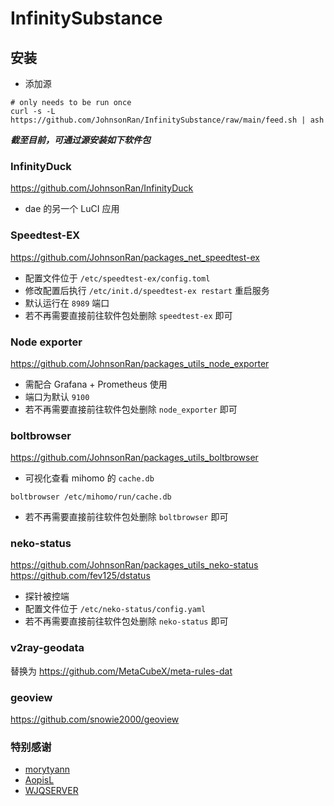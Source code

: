 
# InfinitySubstance

## 安装

- 添加源

```shell
# only needs to be run once
curl -s -L https://github.com/JohnsonRan/InfinitySubstance/raw/main/feed.sh | ash
```

***截至目前，可通过源安装如下软件包***

### InfinityDuck

<https://github.com/JohnsonRan/InfinityDuck>

- dae 的另一个 LuCI 应用

### Speedtest-EX

<https://github.com/JohnsonRan/packages_net_speedtest-ex>

- 配置文件位于 `/etc/speedtest-ex/config.toml`
- 修改配置后执行 `/etc/init.d/speedtest-ex restart` 重启服务
- 默认运行在 `8989` 端口
- 若不再需要直接前往软件包处删除 `speedtest-ex` 即可

### Node exporter

<https://github.com/JohnsonRan/packages_utils_node_exporter>

- 需配合 Grafana + Prometheus 使用
- 端口为默认 `9100`
- 若不再需要直接前往软件包处删除 `node_exporter` 即可

### boltbrowser

<https://github.com/JohnsonRan/packages_utils_boltbrowser>

- 可视化查看 mihomo 的 `cache.db`

```shell
boltbrowser /etc/mihomo/run/cache.db
```

- 若不再需要直接前往软件包处删除 `boltbrowser` 即可

### neko-status

<https://github.com/JohnsonRan/packages_utils_neko-status>  
<https://github.com/fev125/dstatus>

- 探针被控端
- 配置文件位于 `/etc/neko-status/config.yaml`
- 若不再需要直接前往软件包处删除 `neko-status` 即可

### v2ray-geodata

替换为 <https://github.com/MetaCubeX/meta-rules-dat>

### geoview

<https://github.com/snowie2000/geoview>

### 特别感谢

- [morytyann](http://github.com/morytyann)
- [AopisL](https://github.com/apoiston)
- [WJQSERVER](https://github.com/WJQSERVER)
